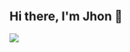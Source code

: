 ## Hi there, I'm Jhon 👋
<a href="https://linkedin.com/in/jhon-quinones/"><img src="https://img.shields.io/badge/-LinkedIn-0072b1?&style=for-the-badge&logo=linkedin&logoColor=white" /></a>

<!--
**onixgod/onixgod** is a ✨ _special_ ✨ repository because its `README.md` (this file) appears on your GitHub profile.

Here are some ideas to get you started:

- 🔭 I’m currently working on ...
- 🌱 I’m currently learning ...
- 👯 I’m looking to collaborate on ...
- 🤔 I’m looking for help with ...
- 💬 Ask me about ...
- 📫 How to reach me: ...
- 😄 Pronouns: ...
- ⚡ Fun fact: ...
-->
